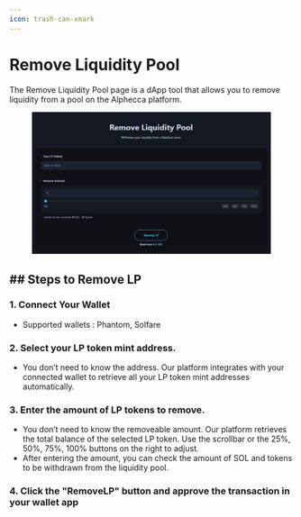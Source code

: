 ```yaml
---
icon: trash-can-xmark
---
```


# Remove Liquidity Pool

The Remove Liquidity Pool page is a dApp tool that allows you to remove liquidity from a pool on the Alphecca platform.

<figure><img src="../.gitbook/assets/remove_lp.png" alt=""><figcaption></figcaption></figure>

## ## Steps to Remove LP

### 1. Connect Your Wallet

* Supported wallets : Phantom, Solfare

### 2. Select your LP token mint address.

* You don’t need to know the address. Our platform integrates with your connected wallet to retrieve all your LP token mint addresses automatically.

### 3. Enter the amount of LP tokens to remove.

* You don’t need to know the removeable amount. Our platform retrieves the total balance of the selected LP token. Use the scrollbar or the 25%, 50%, 75%, 100% buttons on the right to adjust.
* After entering the amount, you can check the amount of SOL and tokens to be withdrawn from the liquidity pool.

### 4. Click the "RemoveLP" button and approve the transaction in your wallet app
